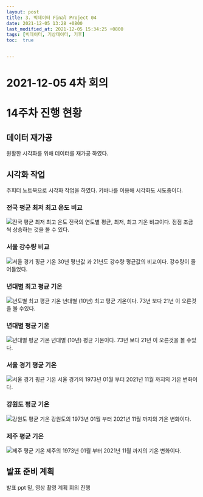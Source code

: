 ```yaml
---
layout: post
title: 3. 빅데이터 Final Project 04
date: 2021-12-05 13:28 +0800
last_modified_at: 2021-12-05 15:34:25 +0800
tags: [빅데이터, 기상데이터, 기후]
toc:  true


---
```


# 2021-12-05 4차 회의
# 14주차 진행 현황

## 데이터 재가공
원활한 시각화를 위해 데이터를 재가공 하였다.

## 시각화 작업
주피터 노트북으로 시각화 작업을 하였다. 
키바나를 이용해 시각화도 시도중이다. 

### 전국 평균 최저 최고 온도 비교
![전국 평균 최저 최고 온도](https://user-images.githubusercontent.com/73586238/144744813-c97234fc-ca28-4ae2-b9c9-432d997b5a4b.png)
전국의 연도별 평균, 최저, 최고 기온 비교이다. 점점 조금 씩 상승하는 것을 볼 수 있다.

### 서울 강수량 비교
![서울 경기 핑균 기온](https://user-images.githubusercontent.com/73586238/144744807-dceaf03c-4de6-47bc-9751-e8d3eae1d980.png)
30년 평년값 과 21년도 강수량 평균값의 비교이다. 강수량이 줄어들었다.

### 년대별 최고 평균 기온
![년도별 최고 평균 기온](https://user-images.githubusercontent.com/73586238/144744814-377ac867-7582-439e-86d5-81a7477df64e.png)
년대별 (10년) 최고 평균 기온이다. 73년 보다 21년 이 오른것을 볼 수있다.

### 년대별 평균 기온
![년대별 평균 기온](https://user-images.githubusercontent.com/73586238/144744806-c67a4ed9-6bb1-4fa8-b746-e45a3a521a63.png)
년대별 (10년) 평균 기온이다. 73년 보다 21년 이 오른것을 볼 수있다.

### 서울 경기 평균 기온
![서울 경기 핑균 기온](https://user-images.githubusercontent.com/73586238/144744807-dceaf03c-4de6-47bc-9751-e8d3eae1d980.png)
서울 경기의 1973년 01월 부터 2021년 11월 까지의 기온 변화이다.

### 강원도 평균 기온
![강원도 평균 기온](https://user-images.githubusercontent.com/73586238/144744809-f48798e2-2f77-4da2-8c99-6936b5fda7f7.png)
강원도의 1973년 01월 부터 2021년 11월 까지의 기온 변화이다.

### 제주 평균 기온
![제주 평균 기온](https://user-images.githubusercontent.com/73586238/144744808-e337356f-7b8d-41aa-8351-e1343e273580.png)
제주의 1973년 01월 부터 2021년 11월 까지의 기온 변화이다.

## 발표 준비 계획
발표 ppt 밑, 영상 촬영 계획 회의 진행
